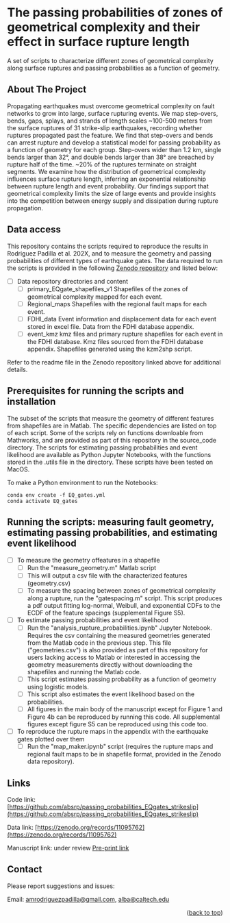 # The passing probabilities of zones of geometrical complexity and their effect in surface rupture length
A set of scripts to characterize different zones of geometrical complexity along surface ruptures and passing probabilities as a function of geometry.

<!-- ABOUT THE PROJECT -->
## About The Project
Propagating earthquakes must overcome geometrical complexity on fault networks to grow into large, surface rupturing events. We map step-overs, bends, gaps, splays, and strands of length scales ~100-500 meters from the surface ruptures of 31 strike-slip earthquakes, recording whether ruptures propagated past the feature. We find that step-overs and bends can arrest rupture and develop a statistical model for passing probability as a function of geometry for each group. Step-overs wider than 1.2 km, single bends larger than 32°, and double bends larger than 38° are breached by rupture half of the time. ~20% of the ruptures terminate on straight segments. We examine how the distribution of geometrical complexity influences surface rupture length, inferring an exponential relationship between rupture length and event probability. Our findings support that geometrical complexity limits the size of large events and provide insights into the competition between energy supply and dissipation during rupture propagation.

<!-- GETTING STARTED -->
## Data access

This repository contains the scripts required to reproduce the results in Rodriguez Padilla et al. 202X, and to measure the geometry and passing probabilities of different types of earthquake gates. The data required to run the scripts is provided in the following [Zenodo repository](https://zenodo.org/records/11095762) and listed below:

- [ ] Data repository directories and content
    - [ ] primary_EQgate_shapefiles_v1
          Shapefiles of the zones of geometrical complexity mapped for each event. 
    - [ ] Regional_maps
          Shapefiles with the regional fault maps for each event.
    - [ ] FDHI_data
          Event information and displacement data for each event stored in excel file. Data from the FDHI database appendix. 
    - [ ] event_kmz
          kmz files and primary rupture shapefiles for each event in the FDHI database. Kmz files sourced from the FDHI database appendix. Shapefiles generated using the kzm2shp script. 
          
Refer to the readme file in the Zenodo repository linked above for additional details. 

## Prerequisites for running the scripts and installation

The subset of the scripts that measure the geometry of different features from shapefiles are in Matlab. The specific dependencies are listed on top of each script. Some of the scripts rely on functions downloable from Mathworks, and are provided as part of this repository in the source_code directory. The scripts for estimating passing probabilities and event likelihood are available as Python Jupyter Notebooks, with the functions stored in the .utils file in the directory. These scripts have been tested on MacOS.

To make a Python environment to run the Notebooks:

```
conda env create -f EQ_gates.yml
conda activate EQ_gates
```

## Running the scripts: measuring fault geometry, estimating passing probabilities, and estimating event likelihood

- [ ] To measure the geometry offeatures in a shapefile
    - [ ] Run the "measure_geometry.m" Matlab script 
    - [ ] This will output a csv file with the characterized features (geometry.csv)
    - [ ] To measure the spacing between zones of geometrical complexity along a rupture, run the "gatespacing.m" script. This script produces a pdf output fitting log-normal, Weibull, and exponential CDFs to the ECDF of the feature spacings (supplemental Figure S5).

- [ ] To estimate passing probabilities and event likelihood
    - [ ] Run the "analysis_rupture_probabilities.ipynb" Jupyter Notebook. Requires the csv containing the measured geometries generated from the Matlab code in the previous step. This file ("geometries.csv") is also provided as part of this repository for users lacking access to Matlab or interested in accessing the geometry measurements directly without downloading the shapefiles and running the Matlab code. 
    - [ ] This script estimates passing probability as a function of geometry using logistic models.
    - [ ] This script also estimates the event likelihood based on the probabilities.
    - [ ] All figures in the main body of the manuscript except for Figure 1 and Figure 4b can be reproduced by running this code. All supplemental figures except figure S5 can be reproduced using this code too.

- [ ] To reproduce the rupture maps in the appendix with the earthquake gates plotted over them
    - [ ] Run the "map_maker.ipynb" script (requires the rupture maps and regional fault maps to be in shapefile format, provided in the Zenodo data repository). 

## Links

Code link: [https://github.com/absrp/passing_probabilities_EQgates_strikeslip](https://github.com/absrp/passing_probabilities_EQgates_strikeslip)

Data link: [https://zenodo.org/records/11095762](https://zenodo.org/records/11095762)

Manuscript link: under review
[Pre-print link](https://essopenarchive.org/users/700353/articles/687281-the-influence-of-earthquake-gates-on-surface-rupture-length)

## Contact

Please report suggestions and issues:

Email: amrodriguezpadilla@gmail.com, alba@caltech.edu



<p align="right">(<a href="#readme-top">back to top</a>)</p>
